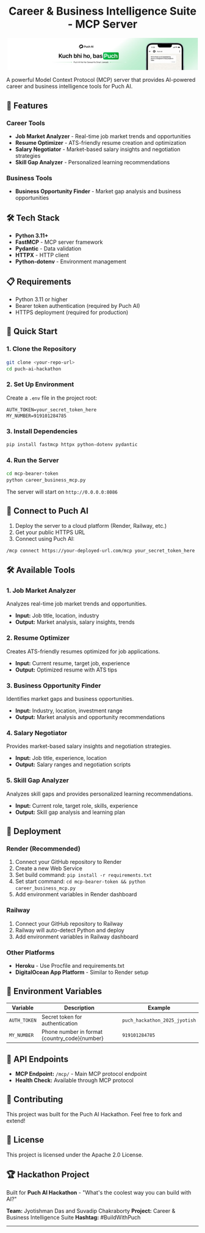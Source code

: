 <h1 align="center"> Career & Business Intelligence Suite - MCP Server</h1>

<p align="center">
  <img src="puch_ai_banner.jpeg" alt="Banner image" width="500"/>
</p>

A powerful Model Context Protocol (MCP) server that provides AI-powered career and business intelligence tools for Puch AI.

## 🚀 Features

### Career Tools
- **Job Market Analyzer** - Real-time job market trends and opportunities
- **Resume Optimizer** - ATS-friendly resume creation and optimization
- **Salary Negotiator** - Market-based salary insights and negotiation strategies
- **Skill Gap Analyzer** - Personalized learning recommendations

### Business Tools
- **Business Opportunity Finder** - Market gap analysis and business opportunities

## 🛠️ Tech Stack

- **Python 3.11+**
- **FastMCP** - MCP server framework
- **Pydantic** - Data validation
- **HTTPX** - HTTP client
- **Python-dotenv** - Environment management

## 📋 Requirements

- Python 3.11 or higher
- Bearer token authentication (required by Puch AI)
- HTTPS deployment (required for production)

## 🚀 Quick Start

### 1. Clone the Repository
```bash
git clone <your-repo-url>
cd puch-ai-hackathon
```

### 2. Set Up Environment
Create a `.env` file in the project root:
```env
AUTH_TOKEN=your_secret_token_here
MY_NUMBER=919101284785
```

### 3. Install Dependencies
```bash
pip install fastmcp httpx python-dotenv pydantic
```

### 4. Run the Server
```bash
cd mcp-bearer-token
python career_business_mcp.py
```

The server will start on `http://0.0.0.0:8086`

## 🔗 Connect to Puch AI

1. Deploy the server to a cloud platform (Render, Railway, etc.)
2. Get your public HTTPS URL
3. Connect using Puch AI:
```
/mcp connect https://your-deployed-url.com/mcp your_secret_token_here
```

## 🛠️ Available Tools

### 1. Job Market Analyzer
Analyzes real-time job market trends and opportunities.
- **Input:** Job title, location, industry
- **Output:** Market analysis, salary insights, trends

### 2. Resume Optimizer
Creates ATS-friendly resumes optimized for job applications.
- **Input:** Current resume, target job, experience
- **Output:** Optimized resume with ATS tips

### 3. Business Opportunity Finder
Identifies market gaps and business opportunities.
- **Input:** Industry, location, investment range
- **Output:** Market analysis and opportunity recommendations

### 4. Salary Negotiator
Provides market-based salary insights and negotiation strategies.
- **Input:** Job title, experience, location
- **Output:** Salary ranges and negotiation scripts

### 5. Skill Gap Analyzer
Analyzes skill gaps and provides personalized learning recommendations.
- **Input:** Current role, target role, skills, experience
- **Output:** Skill gap analysis and learning plan

## 🚀 Deployment

### Render (Recommended)
1. Connect your GitHub repository to Render
2. Create a new Web Service
3. Set build command: `pip install -r requirements.txt`
4. Set start command: `cd mcp-bearer-token && python career_business_mcp.py`
5. Add environment variables in Render dashboard

### Railway
1. Connect your GitHub repository to Railway
2. Railway will auto-detect Python and deploy
3. Add environment variables in Railway dashboard

### Other Platforms
- **Heroku** - Use Procfile and requirements.txt
- **DigitalOcean App Platform** - Similar to Render setup

## 🔧 Environment Variables

| Variable | Description | Example |
|----------|-------------|---------|
| `AUTH_TOKEN` | Secret token for authentication | `puch_hackathon_2025_jyotish` |
| `MY_NUMBER` | Phone number in format {country_code}{number} | `919101284785` |

## 📝 API Endpoints

- **MCP Endpoint:** `/mcp/` - Main MCP protocol endpoint
- **Health Check:** Available through MCP protocol

## 🤝 Contributing

This project was built for the Puch AI Hackathon. Feel free to fork and extend!

## 📄 License

This project is licensed under the Apache 2.0 License.

## 🏆 Hackathon Project

Built for **Puch AI Hackathon** - "What's the coolest way you can build with AI?"

**Team:** Jyotishman Das and Suvadip Chakraborty
**Project:** Career & Business Intelligence Suite
**Hashtag:** #BuildWithPuch

---

